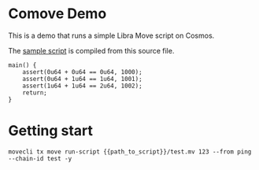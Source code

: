 # Comove Demo

This is a demo that runs a simple Libra Move script on Cosmos.

The [sample script](./scripts/test.mv) is compiled from this source file.
```
main() {
    assert(0u64 + 0u64 == 0u64, 1000);
    assert(0u64 + 1u64 == 1u64, 1001);
    assert(1u64 + 1u64 == 2u64, 1002);
    return;
}
```

# Getting start

```
movecli tx move run-script {{path_to_script}}/test.mv 123 --from ping --chain-id test -y
```
